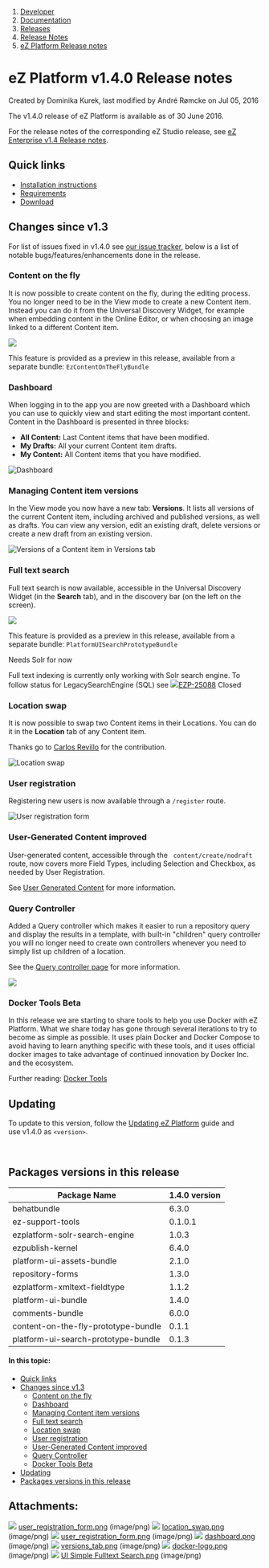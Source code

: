 1.  [Developer](index.html)
2.  [Documentation](Documentation_31429504.html)
3.  [Releases](Releases_31429534.html)
4.  [Release Notes](Release-Notes_32867905.html)
5.  [eZ Platform Release notes](eZ-Platform-Release-notes_31429935.html)

# eZ Platform v1.4.0 Release notes 

Created by Dominika Kurek, last modified by André Rømcke on Jul 05, 2016

The v1.4.0 release of eZ Platform is available as of 30 June 2016.

For the release notes of the corresponding eZ Studio release, see [eZ Enterprise v1.4 Release notes](eZ-Enterprise-v1.4-Release-notes_32113415.html).

## Quick links

-   [Installation instructions](31429538.html)
-   [Requirements](31429536.html)
-   [Download](http://share.ez.no/latest)

## Changes since v1.3

For list of issues fixed in v1.4.0 see [our issue tracker](https://jira.ez.no/issues/?filter=-1&jql=project%20%3D%20EZP%20AND%20resolution%20!%3D%20Unresolved%20AND%20fixVersion%20in%20(1.4.0-beta1%2C%201.4.0-rc1)%20ORDER%20BY%20updatedDate%20ASC), below is a list of notable bugs/features/enhancements done in the release.

### Content on the fly

It is now possible to create content on the fly, during the editing process. You no longer need to be in the View mode to create a new Content item. Instead you can do it from the Universal Discovery Widget, for example when embedding content in the Online Editor, or when choosing an image linked to a different Content item.

![](https://cloud.githubusercontent.com/assets/12594013/16034938/b0f616a0-3214-11e6-8b9e-a824c1b2d1ca.gif)

This feature is provided as a preview in this release, available from a separate bundle: `EzContentOnTheFlyBundle`

### Dashboard

When logging in to the app you are now greeted with a Dashboard which you can use to quickly view and start editing the most important content. Content in the Dashboard is presented in three blocks:

-   **All Content:** Last Content items that have been modified.
-   **My Drafts:** All your current Content item drafts.
-   **My Content:** All Content items that you have modified.

![Dashboard](attachments/32113421/32113446.png)

### Managing Content item versions

In the View mode you now have a new tab: **Versions**. It lists all versions of the current Content item, including archived and published versions, as well as drafts. You can view any version, edit an existing draft, delete versions or create a new draft from an existing version.

![Versions of a Content item in Versions tab](attachments/32113421/32113448.png)

### Full text search

Full text search is now available, accessible in the Universal Discovery Widget (in the **Search** tab), and in the discovery bar (on the left on the screen).

![](attachments/32113421/32113513.png)

This feature is provided as a preview in this release, available from a separate bundle: `PlatformUISearchPrototypeBundle`

Needs Solr for now

Full text indexing is currently only working with Solr search engine. To follow status for LegacySearchEngine (SQL) see [![](https://jira.ez.no/images/icons/issuetypes/bug.png)EZP-25088](https://jira.ez.no/browse/EZP-25088?src=confmacro) Closed

### Location swap

It is now possible to swap two Content items in their Locations. You can do it in the **Location** tab of any Content item.

Thanks go to [Carlos Revillo](https://doc.ez.no/display/~desorden) for the contribution.

![Location swap ](attachments/32113421/32113420.png)

### User registration

Registering new users is now available through a `/register` route.

![User registration form](attachments/32113421/32113419.png)

### User-Generated Content improved

User-generated content, accessible through the ` content/create/nodraft` route, now covers more Field Types, including Selection and Checkbox, as needed by User Registration.

See [User Generated Content](User-Generated-Content_31432025.html) for more information.

### Query Controller

Added a Query controller which makes it easier to run a repository query and display the results in a template, with built-in "children" query controller you will no longer need to create own controllers whenever you need to simply list up children of a location.

See the [Query controller page](Content-Rendering_31429679.html#ContentRendering-Querycontroller) for more information.

![](attachments/32113421/32113469.png)

### Docker Tools Beta

In this release we are starting to share tools to help you use Docker with eZ Platform. What we share today has gone through several iterations to try to become as simple as possible. It uses plain Docker and Docker Compose to avoid having to learn anything specific with these tools, and it uses official docker images to take advantage of continued innovation by Docker Inc. and the ecosystem.

Further reading: [Docker Tools](Docker-Tools_31429544.html)

## Updating

To update to this version, follow the [Updating eZ Platform](Updating-eZ-Platform_31431770.html) guide and use v1.4.0 as `<version>`.

 

## Packages versions in this release

| Package Name                        | 1.4.0 version |
|-------------------------------------|---------------|
| behatbundle                         | 6.3.0         |
| ez-support-tools                    | 0.1.0.1       |
| ezplatform-solr-search-engine       | 1.0.3         |
| ezpublish-kernel                    | 6.4.0         |
| platform-ui-assets-bundle           | 2.1.0         |
| repository-forms                    | 1.3.0         |
| ezplatform-xmltext-fieldtype        | 1.1.2         |
| platform-ui-bundle                  | 1.4.0         |
| comments-bundle                     | 6.0.0         |
| content-on-the-fly-prototype-bundle | 0.1.1         |
| platform-ui-search-prototype-bundle | 0.1.3         |

#### In this topic:

-   [Quick links](#eZPlatformv1.4.0Releasenotes-Quicklinks)
-   [Changes since v1.3](#eZPlatformv1.4.0Releasenotes-Changessincev1.3)
    -   [Content on the fly](#eZPlatformv1.4.0Releasenotes-Contentonthefly)
    -   [Dashboard](#eZPlatformv1.4.0Releasenotes-Dashboard)
    -   [Managing Content item versions](#eZPlatformv1.4.0Releasenotes-ManagingContentitemversions)
    -   [Full text search](#eZPlatformv1.4.0Releasenotes-Fulltextsearch)
    -   [Location swap](#eZPlatformv1.4.0Releasenotes-Locationswap)
    -   [User registration](#eZPlatformv1.4.0Releasenotes-Userregistration)
    -   [User-Generated Content improved](#eZPlatformv1.4.0Releasenotes-User-GeneratedContentimproved)
    -   [Query Controller](#eZPlatformv1.4.0Releasenotes-QueryController)
    -   [Docker Tools Beta](#eZPlatformv1.4.0Releasenotes-DockerToolsBeta)
-   [Updating](#eZPlatformv1.4.0Releasenotes-Updating)
-   [Packages versions in this release](#eZPlatformv1.4.0Releasenotes-Packagesversionsinthisrelease)

## Attachments:

![](images/icons/bullet_blue.gif) [user\_registration\_form.png](attachments/32113421/32113422.png) (image/png)
![](images/icons/bullet_blue.gif) [location\_swap.png](attachments/32113421/32113420.png) (image/png)
![](images/icons/bullet_blue.gif) [user\_registration\_form.png](attachments/32113421/32113419.png) (image/png)
![](images/icons/bullet_blue.gif) [dashboard.png](attachments/32113421/32113446.png) (image/png)
![](images/icons/bullet_blue.gif) [versions\_tab.png](attachments/32113421/32113448.png) (image/png)
![](images/icons/bullet_blue.gif) [docker-logo.png](attachments/32113421/32113469.png) (image/png)
![](images/icons/bullet_blue.gif) [UI Simple Fulltext Search.png](attachments/32113421/32113513.png) (image/png)







